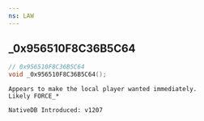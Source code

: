 ```yaml
---
ns: LAW
---
```

## _0x956510F8C36B5C64

```c
// 0x956510F8C36B5C64
void _0x956510F8C36B5C64();
```

```
Appears to make the local player wanted immediately.
Likely FORCE_*

NativeDB Introduced: v1207
```


